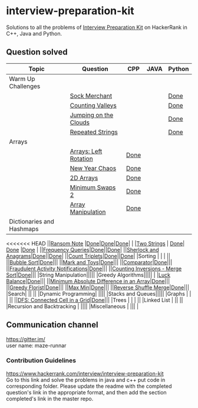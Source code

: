 # interview-preparation-kit
Solutions to all the problems of [Interview Preparation Kit](https://www.hackerrank.com/interview/interview-preparation-kit) on HackerRank
in C++, Java and Python.

## Question solved


|Topic  | Question | CPP | JAVA | Python| 
|-------|----------|-----|------| ------|
|Warm Up Challenges | | | | |
||[Sock Merchant](https://www.hackerrank.com/challenges/sock-merchant/problem?h_l=interview&playlist_slugs%5B%5D=interview-preparation-kit&playlist_slugs%5B%5D=warmup)|||[Done](/Warm-Up%20Challenges/SockMerchant.py)|
||[Counting Valleys](https://www.hackerrank.com/challenges/counting-valleys/problem?h_l=interview&playlist_slugs%5B%5D=interview-preparation-kit&playlist_slugs%5B%5D=warmup)|||[Done](/Warm-Up%20Challenges/CountingValleys.py)|
||[Jumping on the Clouds](https://www.hackerrank.com/challenges/jumping-on-the-clouds/problem?h_l=interview&playlist_slugs%5B%5D=interview-preparation-kit&playlist_slugs%5B%5D=warmup)|||[Done](/Warm-Up%20Challenges/JumpingOnTheClouds.py)|
||[Repeated Strings](https://www.hackerrank.com/challenges/repeated-string/problem?h_l=interview&playlist_slugs%5B%5D=interview-preparation-kit&playlist_slugs%5B%5D=warmup)|||[Done](/Warm-Up%20Challenges/RepeatedStrings.py)|
|Arrays | | | | |
||[Arrays: Left Rotation](https://www.hackerrank.com/challenges/ctci-array-left-rotation/problem?h_l=interview&playlist_slugs%5B%5D=interview-preparation-kit&playlist_slugs%5B%5D=arrays)|[Done](https://github.com/maze-runnar/interview-preparation-kit/blob/master/Arrays/array_left_rotation.cpp)|||
||[New Year Chaos](https://www.hackerrank.com/challenges/new-year-chaos/problem?h_l=interview&playlist_slugs%5B%5D=interview-preparation-kit&playlist_slugs%5B%5D=arrays)|[Done](https://github.com/maze-runnar/interview-preparation-kit/blob/master/Arrays/new_year_chaos.cpp)|||
||[2D Arrays](https://www.hackerrank.com/challenges/2d-array/problem?h_l=interview&playlist_slugs%5B%5D=interview-preparation-kit&playlist_slugs%5B%5D=arrays)|[Done](https://github.com/maze-runnar/interview-preparation-kit/blob/master/Arrays/2dArrays.cpp)|||
| |[Minimum Swaps 2](https://www.hackerrank.com/challenges/minimum-swaps-2/problem?h_l=interview&playlist_slugs%5B%5D=interview-preparation-kit&playlist_slugs%5B%5D=arrays) | [Done](https://github.com/maze-runnar/interview-preparation-kit/blob/master/Arrays/Minimum_Swaps2.cpp) | | |
| |[Array Manipulation](https://www.hackerrank.com/challenges/crush/problem?h_l=interview&playlist_slugs%5B%5D=interview-preparation-kit&playlist_slugs%5B%5D=arrays)  | [Done](https://github.com/maze-runnar/interview-preparation-kit/blob/master/Arrays/Array_Manipulation.cpp) || |
|Dictionaries and Hashmaps | | | | |
<<<<<<< HEAD
||[Ransom Note](https://www.hackerrank.com/challenges/ctci-ransom-note/problem?h_l=interview&playlist_slugs%5B%5D=interview-preparation-kit&playlist_slugs%5B%5D=dictionaries-hashmaps) |[Done](https://github.com/maze-runnar/interview-preparation-kit/blob/master/Dictionaries%20and%20Hashmaps/RansomNotes.cpp)|[Done](https://github.com/maze-runnar/interview-preparation-kit/blob/master/Dictionaries%20and%20Hashmaps/Ransom_Note.java)|[Done](/Dictionaries%20and%20Hashmaps/RansomNote.py)|
| |[Two Strings](https://www.hackerrank.com/challenges/two-strings/problem?h_l=interview&playlist_slugs%5B%5D=interview-preparation-kit&playlist_slugs%5B%5D=dictionaries-hashmaps) | [Done](https://github.com/maze-runnar/interview-preparation-kit/blob/master/Dictionaries%20and%20Hashmaps/two_strings.cpp)| [Done](https://github.com/maze-runnar/interview-preparation-kit/blob/master/Dictionaries%20and%20Hashmaps/Two_Strings.java) |[Done](/Dictionaries%20and%Hashmaps/TwoStrings.py) |
||[Frequency Queries](https://www.hackerrank.com/challenges/frequency-queries/problem?h_l=interview&playlist_slugs%5B%5D=interview-preparation-kit&playlist_slugs%5B%5D=dictionaries-hashmaps)|[Done](https://github.com/maze-runnar/interview-preparation-kit/blob/master/Dictionaries%20and%20Hashmaps/frequency_queries.cpp)||[Done](/Dictionaries%20and%20Hashmaps/FrequencyQueries.py)|
||[Sherlock and Anagrams](https://www.hackerrank.com/challenges/sherlock-and-anagrams/problem?h_l=interview&playlist_slugs%5B%5D=interview-preparation-kit&playlist_slugs%5B%5D=dictionaries-hashmaps)|[Done](https://github.com/maze-runnar/interview-preparation-kit/blob/master/Dictionaries%20and%20Hashmaps/sherlock_and_anagrams.cpp)||[Done](/Dictionaries%20and%20Hashmaps/SherlockAndAnagrams.py)|
||[Count Triplets](https://www.hackerrank.com/challenges/count-triplets-1/problem?h_l=interview&playlist_slugs%5B%5D=interview-preparation-kit&playlist_slugs%5B%5D=dictionaries-hashmaps)|[Done](https://github.com/maze-runnar/interview-preparation-kit/blob/master/Dictionaries%20and%20Hashmaps/count_triplets.cpp)||[Done](/Dictioinaries%20and%20Hashmaps/CountTriplets.py)|
|Sorting | | | || 
||[Bubble Sort](https://www.hackerrank.com/challenges/ctci-bubble-sort/problem?h_l=interview&playlist_slugs%5B%5D=interview-preparation-kit&playlist_slugs%5B%5D=sorting)|[Done](https://github.com/maze-runnar/interview-preparation-kit/blob/master/Sorting/bubble_sort.cpp)|||
||[Mark and Toys](https://www.hackerrank.com/challenges/mark-and-toys/problem?h_l=interview&playlist_slugs%5B%5D=interview-preparation-kit&playlist_slugs%5B%5D=sorting)|[Done](https://github.com/maze-runnar/interview-preparation-kit/blob/master/Sorting/mark_and_toys.cpp)|||
||[Comparator](https://www.hackerrank.com/challenges/ctci-comparator-sorting/problem?h_l=interview&playlist_slugs%5B%5D=interview-preparation-kit&playlist_slugs%5B%5D=sorting)|[Done](https://github.com/maze-runnar/interview-preparation-kit/blob/master/Sorting/comparator_sorting.cpp)|||
||[Fraudulent Activity Notifications](https://www.hackerrank.com/challenges/fraudulent-activity-notifications/problem?h_l=interview&playlist_slugs%5B%5D=interview-preparation-kit&playlist_slugs%5B%5D=sorting)|[Done](https://github.com/maze-runnar/interview-preparation-kit/blob/master/Sorting/fraudulent_activity_notifications.cpp)|||
||[Counting Inversions - Merge Sort](https://www.hackerrank.com/challenges/ctci-merge-sort/problem?h_l=interview&playlist_slugs%5B%5D=interview-preparation-kit&playlist_slugs%5B%5D=sorting)|[Done](https://github.com/maze-runnar/interview-preparation-kit/blob/master/Sorting/merge_sort.cpp)|||
|String Manipulation|||||
|Greedy Algorithms|||||
| |[Luck Balance](https://www.hackerrank.com/challenges/luck-balance/problem?h_l=interview&playlist_slugs%5B%5D=interview-preparation-kit&playlist_slugs%5B%5D=greedy-algorithms)|[Done](https://github.com/maze-runnar/interview-preparation-kit/blob/master/Greedy%20Algorithm/luck_balance.cpp)|||
||[Minimum Absolute Difference in an Array](https://www.hackerrank.com/challenges/minimum-absolute-difference-in-an-array/problem?h_l=interview&playlist_slugs%5B%5D=interview-preparation-kit&playlist_slugs%5B%5D=greedy-algorithms)|[Done](https://github.com/maze-runnar/interview-preparation-kit/blob/master/Greedy%20Algorithm/minimum_absolute_difference_in_an_array.cpp)|||
||[Greedy Florist](https://www.hackerrank.com/challenges/greedy-florist/problem?h_l=interview&playlist_slugs%5B%5D=interview-preparation-kit&playlist_slugs%5B%5D=greedy-algorithms)|[Done](https://github.com/maze-runnar/interview-preparation-kit/blob/master/Greedy%20Algorithm/greedy_florist.cpp)|||
||[Max Min](https://www.hackerrank.com/challenges/angry-children/problem?h_l=interview&playlist_slugs%5B%5D=interview-preparation-kit&playlist_slugs%5B%5D=greedy-algorithms)|[Done](https://github.com/maze-runnar/interview-preparation-kit/blob/master/Greedy%20Algorithm/max_min.cpp)|||
||[Reverse Shuffle Merge](https://www.hackerrank.com/challenges/reverse-shuffle-merge/problem?h_l=interview&playlist_slugs%5B%5D=interview-preparation-kit&playlist_slugs%5B%5D=greedy-algorithms)|[Done](https://github.com/maze-runnar/interview-preparation-kit/blob/master/Greedy%20Algorithm/reverse_shuffle_merge.cpp)|||
|Search| || ||
|Dynamic Programming| ||||
|Stacks and Queues|||||
|Graphs | | | ||
||[DFS: Connected Cell in a Grid](https://www.hackerrank.com/challenges/ctci-connected-cell-in-a-grid/problem?h_l=interview&playlist_slugs%5B%5D=interview-preparation-kit&playlist_slugs%5B%5D=graphs)|[Done](https://github.com/maze-runnar/interview-preparation-kit/blob/master/Graphs/DFS_Connected%20Cell_in_a_Grid.cpp)|||
|Trees | | | ||
|Linked List | || ||
|Recursion and Backtracking | ||||
|Miscellaneous | ||| |

## Communication channel 
https://gitter.im/  <br/>
user name: maze-runnar

### Contribution Guidelines
https://www.hackerrank.com/interview/interview-preparation-kit  <br/>
Go to this link and solve the problems in java and c++ put code in corresponding folder. Please update the readme with the completed question's link in the appropriate format, and then add the section completed's link in the master repo. 
